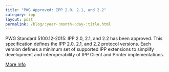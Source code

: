 ```yaml
---
title: "PWG Approved: IPP 2.0, 2.1, and 2.2"
category: ipp
layout: post
permalink: /blog/:year-:month-:day-:title.html
---
```


PWG Standard 5100.12-2015: IPP 2.0, 2.1, and 2.2 has been approved. This specification defines the IPP 2.0, 2.1, and 2.2 protocol versions. Each version defines a minimum set of supported IPP extensions to simplify development and interoperability of IPP Client and Printer implementations.

<a class="btn btn-secondary btn-sm" href="http://www.pwg.org/pipermail/pwg-announce/2015/003706.html">More Info</a>
